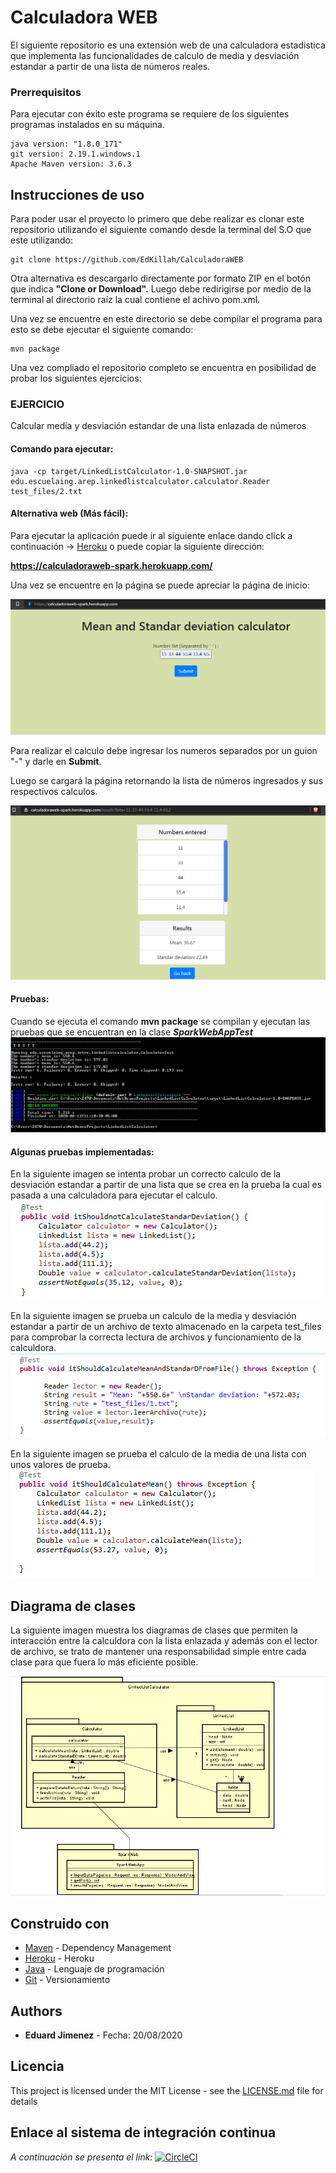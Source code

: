 
# Calculadora WEB

El siguiente repositorio es una extensión web de una calculadora estadistica que implementa las funcionalidades de calculo de media y desviación estandar a partir de una lista de números reales.

### Prerrequisitos

Para ejecutar con éxito este programa se requiere de los siguientes programas instalados en su máquina.

```
java version: "1.8.0_171"
git version: 2.19.1.windows.1
Apache Maven version: 3.6.3
```

## Instrucciones de uso

Para poder usar el proyecto lo primero que debe realizar es clonar este repositorio utilizando el siguiente comando desde la terminal del S.O que este utilizando:

```
git clone https://github.com/EdKillah/CalculadoraWEB
```
Otra alternativa es descargarlo directamente por formato ZIP en el botón que indica **"Clone or Download".**
Luego debe redirigirse por medio de la terminal al directorio raíz la cual contiene el achivo pom.xml.

Una vez se encuentre en este directorio se debe compilar el programa para esto se debe ejecutar el siguiente comando:

```
mvn package
```

Una vez compliado el repositorio completo se encuentra en posibilidad de probar los siguientes ejercicios:

### EJERCICIO

Calcular media y desviación estandar de una lista enlazada de números

#### Comando para ejecutar:
```
java -cp target/LinkedListCalculator-1.0-SNAPSHOT.jar edu.escuelaing.arep.linkedlistcalculator.calculator.Reader test_files/2.txt
```
#### Alternativa web (Más fácil):
Para ejecutar la aplicación puede ir al siguiente enlace dando click a continuación -> [Heroku](https://calculadoraweb-spark.herokuapp.com/)
o puede copiar la siguiente dirección:

**https://calculadoraweb-spark.herokuapp.com/**


Una vez se encuentre en la página se puede apreciar la página de inicio:


![](resources/index.PNG)

Para realizar el calculo debe ingresar los numeros separados por un guion "-" y darle en **Submit**.

Luego se cargará la página retornando la lista de números ingresados y sus respectivos calculos.

![](resources/results.PNG)

#### Pruebas:

Cuando se ejecuta el comando **mvn package** se compilan y ejecutan las pruebas que se encuentran en la clase ***SparkWebAppTest***
![](resources/test.PNG)

####  Algunas pruebas implementadas:

En la siguiente imagen se intenta probar un correcto calculo de la desviación estandar a partir de una lista que se crea en la prueba la cual es pasada a una calculadora para ejecutar el calculo.
![](resources/test1.PNG)

En la siguiente imagen se prueba un calculo de la media y desviación estandar a partir de un archivo de texto almacenado en la carpeta test_files para comprobar la correcta lectura de archivos y funcionamiento de la calculdora.
![](resources/test2.PNG)

En la siguiente imagen se prueba el calculo de la media de una lista con unos valores de prueba.
![](resources/test3.PNG)


## Diagrama de clases

La siguiente imagen muestra los diagramas de clases que permiten la interacción entre la calculdora con la lista enlazada y además con el lector de archivo, se trato de mantener una responsabilidad simple entre cada clase para que fuera lo más eficiente posible.

![](resources/class.PNG)



## Construido con


* [Maven](https://maven.apache.org/) - Dependency Management
* [Heroku](https://www.heroku.com/) - Heroku
* [Java](https://www.java.com/es/download/) - Lenguaje de programación
* [Git](https://github.com/) - Versionamiento



## Authors

* **Eduard Jimenez**  - Fecha: 20/08/2020



## Licencia

This project is licensed under the MIT License - see the [LICENSE.md](LICENSE.md) file for details

## Enlace al sistema de integración continua

_A continuación se presenta el link:_
[![CircleCI](https://circleci.com/gh/EdKillah/CalculadoraWEB.svg?style=svg)](https://circleci.com/gh/EdKillah/CalculadoraWEB)
